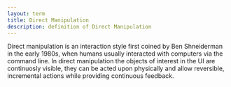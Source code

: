```yaml
---
layout: term
title: Direct Manipulation
description: definition of Direct Manipulation
---
```

Direct manipulation is an interaction style first coined by Ben Shneiderman in the early 1980s, when humans usually interacted with computers via the command line. In direct manipulation the objects of interest in the UI are continuosly visible, they can be acted upon physically and allow reversible, incremental actions while providing continuous feedback.

